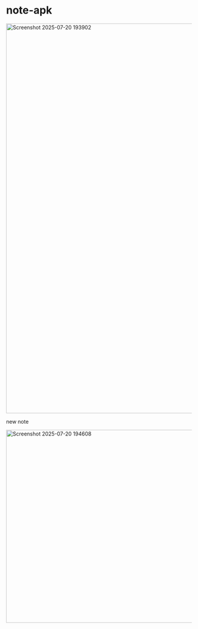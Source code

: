 # note-apk

<img width="974" height="1057" alt="Screenshot 2025-07-20 193902" src="https://github.com/user-attachments/assets/549f7ff3-c36e-4322-9500-441e027600bf" />

 new note
 
<img width="759" height="523" alt="Screenshot 2025-07-20 194608" src="https://github.com/user-attachments/assets/60bb9c78-86f2-449b-869b-3bedf8308851" />


